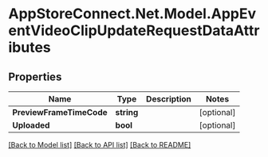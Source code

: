 # AppStoreConnect.Net.Model.AppEventVideoClipUpdateRequestDataAttributes

## Properties

Name | Type | Description | Notes
------------ | ------------- | ------------- | -------------
**PreviewFrameTimeCode** | **string** |  | [optional] 
**Uploaded** | **bool** |  | [optional] 

[[Back to Model list]](../README.md#documentation-for-models) [[Back to API list]](../README.md#documentation-for-api-endpoints) [[Back to README]](../README.md)

